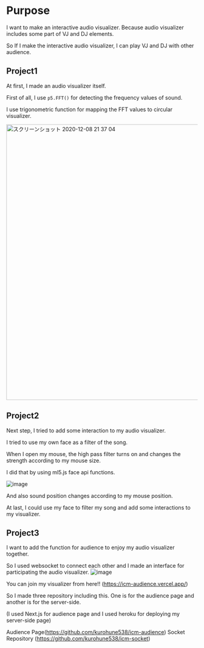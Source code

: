 # Purpose
I want to make an interactive audio visualizer. Because audio visualizer includes some part of VJ and DJ elements.

So If I make the interactive audio visualizer, I can play VJ and DJ with other audience.


## Project1
At first, I made an audio visualizer itself.

First of all, I use `p5.FFT()` for detecting the frequency values of sound.

I use trigonometric function for mapping the FFT values to circular visualizer.

<img width="726" alt="スクリーンショット 2020-12-08 21 37 04" src="https://user-images.githubusercontent.com/8509325/101566856-bee10a00-399d-11eb-9004-52f6ef89fd55.png">



## Project2
Next step, I tried to add some interaction to my audio visualizer.


I tried to use my own face as a filter of the song. 

When I open my mouse, the high pass filter turns on and changes the strength according to my mouse size.

I did that by using ml5.js face api functions.

![image](https://user-images.githubusercontent.com/8509325/101567112-3a42bb80-399e-11eb-8848-528a914e94e7.png)

And also sound position changes according to my mouse position.

At last, I could use my face to filter my song and add some interactions to my visualizer.


## Project3

I want to add the function for audience to enjoy my audio visualizer together.

So I used websocket to connect each other and I made an interface for participating the audio visualizer.
![image](https://user-images.githubusercontent.com/8509325/101567668-3ebba400-399f-11eb-8c95-1ff17bd384ee.png)

You can join my visualizer from here!! (https://icm-audience.vercel.app/)

So I made three repository including this. One is for the audience page and another is for the server-side.

(I used Next.js for audience page and I used heroku for deploying my server-side page)

Audience Page(https://github.com/kurohune538/icm-audience)
Socket Repository (https://github.com/kurohune538/icm-socket)



